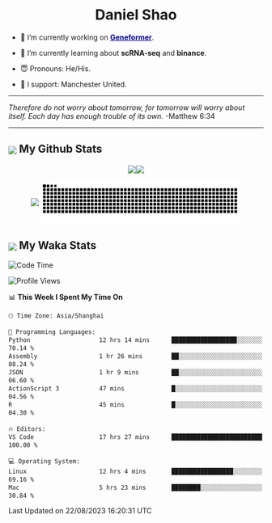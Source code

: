 

<h1 align="center">Daniel Shao</h1>

- 🐒 I’m currently working on <strong><a href="https://huggingface.co/ctheodoris/Geneformer" style="color: darkblue">Geneformer</a></strong>.

- 🥹 I’m currently learning about **scRNA-seq** and **binance**.

- 😇 Pronouns: He/His.

- 🦧 I support: Manchester United.

---

<i> Therefore do not worry about tomorrow, for tomorrow will worry about itself. Each day has enough trouble of its own. </i> -Matthew 6:34

---

<h2><img src="https://emojis.slackmojis.com/emojis/images/1579216111/7550/pikachu_wave.gif?1579216111" align="center" width="28" /> My Github Stats</h2>

<p align="center"><img align="center" src = "https://github-readme-stats.vercel.app/api?username=super-dainiu&show_icons=true&count_private=true&theme=tokyonight&hide=issues&line_height=30" width="400px"><img align="center" src = "https://github-readme-streak-stats.herokuapp.com/?user=super-dainiu&theme=tokyonight" width="400px"></p>

<p align="center"><img align="center" width="400px" src="https://github-readme-stats.vercel.app/api/top-langs/?username=super-dainiu&layout=compact&theme=tokyonight&hide=html,tex,jupyter%20notebook"><img align="center" width="400px" src="https://github.com/super-dainiu/super-dainiu/blob/output/github-contribution-grid-snake.svg"></p>

<h2><img src="https://emojis.slackmojis.com/emojis/images/1579216111/7550/pikachu_wave.gif?1579216111" align="center" width="28" /> My Waka Stats</h2>

<!--START_SECTION:waka-->
![Code Time](http://img.shields.io/badge/Code%20Time-293%20hrs%2020%20mins-blue)

![Profile Views](http://img.shields.io/badge/Profile%20Views-19-blue)

📊 **This Week I Spent My Time On** 

```text
🕑︎ Time Zone: Asia/Shanghai

💬 Programming Languages: 
Python                   12 hrs 14 mins      ██████████████████░░░░░░░   70.14 % 
Assembly                 1 hr 26 mins        ██░░░░░░░░░░░░░░░░░░░░░░░   08.24 % 
JSON                     1 hr 9 mins         ██░░░░░░░░░░░░░░░░░░░░░░░   06.60 % 
ActionScript 3           47 mins             █░░░░░░░░░░░░░░░░░░░░░░░░   04.56 % 
R                        45 mins             █░░░░░░░░░░░░░░░░░░░░░░░░   04.30 % 

🔥 Editors: 
VS Code                  17 hrs 27 mins      █████████████████████████   100.00 % 

💻 Operating System: 
Linux                    12 hrs 4 mins       █████████████████░░░░░░░░   69.16 % 
Mac                      5 hrs 23 mins       ████████░░░░░░░░░░░░░░░░░   30.84 % 
```


 Last Updated on 22/08/2023 16:20:31 UTC
<!--END_SECTION:waka-->
